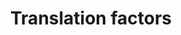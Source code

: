 ---
annotations:
- type: Pathway Ontology
  value: regulatory pathway
- type: Pathway Ontology
  value: translation pathway
authors:
- Kdahlquist
- MaintBot
- Ddigles
- Egonw
- Timverbruggen
- Eweitz
- Fehrhart
- DeSl
description: Eukaryotic protein synthesis (aka translation) can be studied in C. elegans,
  since this species shares many more features to higher eukaryotes (as compared to
  yeast).
last-edited: 2021-05-28
organisms:
- Caenorhabditis elegans
redirect_from:
- /index.php/Pathway:WP110
- /instance/WP110
schema-jsonld:
- '@context': https://schema.org/
  '@id': https://wikipathways.github.io/pathways/WP110.html
  '@type': Dataset
  creator:
    '@type': Organization
    name: WikiPathways
  description: Eukaryotic protein synthesis (aka translation) can be studied in C.
    elegans, since this species shares many more features to higher eukaryotes (as
    compared to yeast).
  keywords:
  - Y54F10BM.2
  - ife-3
  - iff-1
  - EIF1AY
  - EIF4EBP2
  - egl-45
  - EIF4B
  - H06H21.3
  - EIF4EBP3
  - F11A3.2
  - eif-6
  - C37C3.2
  - EIF4A1
  - EIF4G1
  - K04G2.1
  - eif-3.I
  - eft-2
  - F17C11.9
  - EIF3S8
  - PAIP1
  - EIF2B5
  - F54H12.6
  - EIF2AK2
  - Y37E3.10
  - WBSCR1
  - EIF2B2
  - ZK1098.4
  - KIAA0664
  - eif-3.G
  - EIF4EBP1
  - eif-3.F
  - EIF2S3
  - EIF4G3
  - eif-3.B
  - inf-1
  - T05H4.6
  - Y41E3.10
  - eif-3.H
  - efk-1
  - SUI1
  - pek-1
  - EIF3S1
  - pab-1
  - GSPT2
  - EIF2AK1
  - eft-4
  - eif-3.E
  - eif-3.D
  - eft-3
  - ppp-1
  license: CC0
  name: Translation factors
seo: CreativeWork
title: Translation factors
wpid: WP110
---